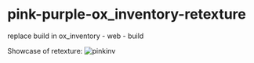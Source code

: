 # pink-purple-ox_inventory-retexture
replace build in ox_inventory - web - build

Showcase of retexture:
![pinkinv](https://github.com/Focaan/pink-purple-ox_inventory-retexture/assets/145490871/3559292a-e455-4417-9d53-7bf0421d5e11)

